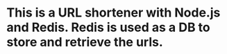 # This is a URL shortener with Node.js and Redis. Redis is used as a DB to store and retrieve the urls.
